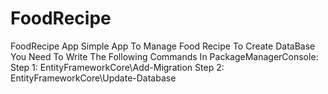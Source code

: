 # FoodRecipe
FoodRecipe App
Simple App To Manage Food Recipe
To Create DataBase You Need To Write The Following Commands In PackageManagerConsole:
Step 1: 
EntityFrameworkCore\Add-Migration
Step 2:
EntityFrameworkCore\Update-Database
